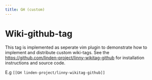 ```yaml
---
title: GH (custom)
---
```


# Wiki-github-tag

This tag is implemented as seperate vim plugin to demonstrate how to implement
and distribute custom wiki-tags. See the
https://github.com/linden-project/linny-wikitag-github for installation
instructions and source code.

E.g ````[[GH linden-project/linny-wikitag-github]]````
